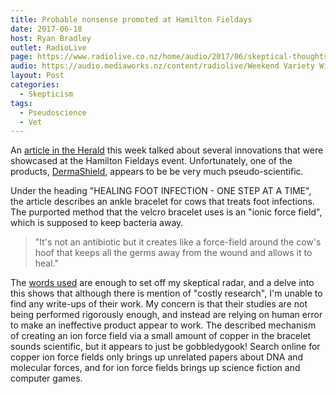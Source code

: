 ```yaml
---
title: Probable nonsense promoted at Hamilton Fieldays
date: 2017-06-18
host: Ryan Bradley
outlet: RadioLive
page: https://www.radiolive.co.nz/home/audio/2017/06/skeptical-thoughts-with-mark-honeychurch0.html
audio: https://audio.mediaworks.nz/content/radiolive/Weekend Variety Wireless/June 17/18_06_17_Skeptical.mp3
layout: Post
categories:
  - Skepticism
tags:
  - Pseudoscience
  - Vet
---
```


An [article in the Herald](http://www.nzherald.co.nz/business/news/article.cfm?c_id=3&objectid=11873100) this week talked about several innovations that were showcased at the Hamilton Fieldays event. Unfortunately, one of the products, [DermaShield](http://www.voxy.co.nz/business/5/275039), appears to be be very much pseudo-scientific.

<!-- more -->

Under the heading "HEALING FOOT INFECTION - ONE STEP AT A TIME", the article describes an ankle bracelet for cows that treats foot infections. The purported method that the velcro bracelet uses is an "ionic force field", which is supposed to keep bacteria away.

> "It's not an antibiotic but it creates like a force-field around the cow's hoof that keeps all the germs away from the wound and allows it to heal."

The [words used](http://www.marketwired.com/press-release/integran-announces-partnership-agreement-with-farm-medix-2195734.htm) are enough to set off my skeptical radar, and a delve into this shows that although there is mention of "costly research", I'm unable to find any write-ups of their work. My concern is that their studies are not being performed rigorously enough, and instead are relying on human error to make an ineffective product appear to work. The described mechanism of creating an ion force field via a small amount of copper in the bracelet sounds scientific, but it appears to just be gobbledygook! Search online for copper ion force fields only brings up unrelated papers about DNA and molecular forces, and for ion force fields brings up science fiction and computer games.
